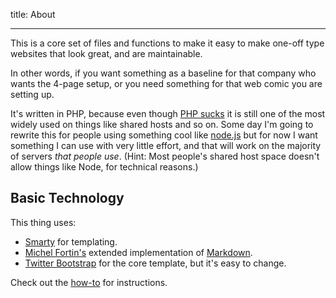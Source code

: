 title: About

---

This is a core set of files and functions to make it easy to make
one-off type websites that look great, and are maintainable.

In other words, if you want something as a baseline for that
company who wants the 4-page setup, or you need something for
that web comic you are setting up.

It's written in PHP, because even though [PHP sucks][phpsucks]
it is still one of the most widely used on things like shared
hosts and so on. Some day I'm going to rewrite this for people
using something cool like [node.js][nodejs] but for
now I want something I can use with very little effort, and
that will work on the majority of servers *that people use*.
(Hint: Most people's shared host space doesn't allow things
like Node, for technical reasons.)

Basic Technology
----------------

This thing uses:

* [Smarty][smarty] for templating.
* [Michel Fortin's][fortin] extended implementation of [Markdown](markdown).
* [Twitter Bootstrap][bootstrap] for the core template, but it's easy to change.

Check out the [how-to](howto) for instructions.



[phpsucks]: http://webonastick.com/php.html "PHP Sucks"
[nodejs]: http://nodejs.org/ "Node.js home"
[smarty]: http://www.smarty.net/ "Smarty templating engine"
[fortin]: http://michelf.ca/projects/php-markdown/ "Michel Fortin's PHP implementation of Markdown"
[markdown]: http://daringfireball.net/projects/markdown/ "Markdown home"
[bootstrap]: http://twitter.github.com/bootstrap/ "Twitter Bootstrap"